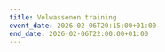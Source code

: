 ```yaml
---
title: Volwassenen training
event_date: 2026-02-06T20:15:00+01:00
end_date: 2026-02-06T22:00:00+01:00
---
```

